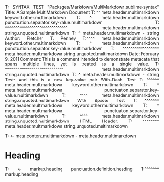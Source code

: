T: SYNTAX TEST "Packages/Markdown/MultiMarkdown.sublime-syntax"
Title:   A Sample MultiMarkdown Document
T: ^^ meta.header.multimarkdown keyword.other.multimarkdown
T:   ^ meta.header.multimarkdown punctuation.separator.key-value.multimarkdown
T:       ^^^^^^^^^^^^^^^^^^^^^^^^^^^^^^^ meta.header.multimarkdown string.unquoted.multimarkdown
T:                                      ^ meta.header.multimarkdown - string
Author:  Fletcher T. Penney
T:^^^^ meta.header.multimarkdown keyword.other.multimarkdown
T:    ^ meta.header.multimarkdown punctuation.separator.key-value.multimarkdown
T:       ^^^^^^^^^^^^^^^^^^ meta.header.multimarkdown string.unquoted.multimarkdown
Date:    February 9, 2011
Comment: This is a comment intended to demonstrate
         metadata that spans multiple lines, yet
         is treated as a single value.
T:       ^^^^^^^^^^^^^^^^^^^^^^^^^^^^^ meta.header.multimarkdown string.unquoted.multimarkdown
T:                                    ^ meta.header.multimarkdown - string
Test:    And this is a new key-value pair
With-Dash: Test
T: ^^^^^^ meta.header.multimarkdown keyword.other.multimarkdown
T:       ^ meta.header.multimarkdown punctuation.separator.key-value.multimarkdown
T:         ^^^^ meta.header.multimarkdown string.unquoted.multimarkdown
With Space: Test
T: ^^^^^^^ meta.header.multimarkdown keyword.other.multimarkdown
T:        ^ meta.header.multimarkdown punctuation.separator.key-value.multimarkdown
T:          ^^^^ meta.header.multimarkdown string.unquoted.multimarkdown
HTML Header: <style>
             body { width:100ex; margin:auto; text-align:justify; }
             /* Some more style. */
             </style>
T:           ^^^^^^^^ meta.header.multimarkdown string.unquoted.multimarkdown

T: <- meta.content.multimarkdown - meta.header.multimarkdown
# Heading
T: <- markup.heading punctuation.definition.heading
T:^^^^^^^ markup.heading
